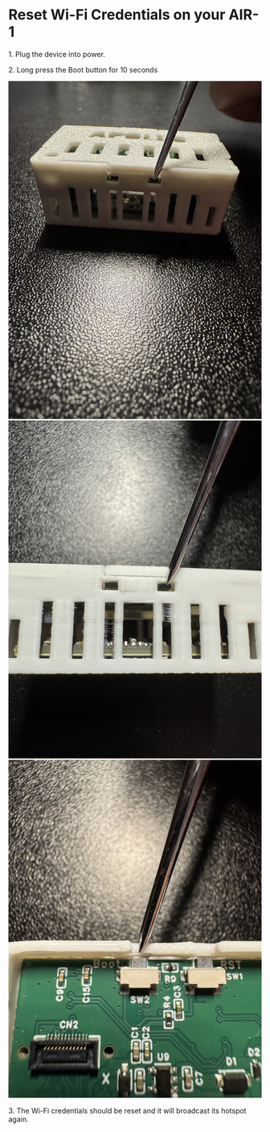 # Reset Wi-Fi Credentials on your AIR-1

1\. Plug the device into power.

2\. Long press the Boot button for 10 seconds

![](../../../assets/msr2-boot-button-pic-1.jpg)![](../../../assets/msr2-boot-button-pic-2.jpg)![](../../../assets/msr2-boot-button-pic-3.jpg)

3\. The Wi-Fi credentials should be reset and it will broadcast its hotspot again.